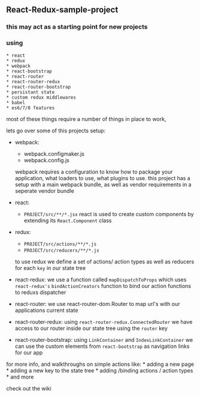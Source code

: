 ## React-Redux-sample-project

### this may act as a starting point for new projects 
### using 
	* react
	* redux 
	* webpack
	* react-bootstrap
	* react-router
	* react-router-redux
	* react-router-bootstrap
	* persistant state 
	* custom redux middlewares
	* babel
	* es6/7/8 features

most of these things require a number of things in place to work, 

lets go over some of this projects setup:

* webpack:
	- webpack.configmaker.js
	- webpack.config.js

	webpack requires a configuration to 
	know how to package your application, 
	what loaders to use, what plugins to
	use. this project has a setup
	with a main webpack bundle, as well
	as vendor requirements in a seperate 
	vendor bundle

* react:
	- `PROJECT/src/**/*.jsx`
	react is used to create custom components 
	by extending its `React.Component` class

* redux: 
	- `PROJECT/src/actions/**/*.js`
	- `PROJECT/src/reducers/**/*.js`

	to use redux we define a set of actions/ action types
	as well as reducers for each `key` in our state tree

* react-redux: 
	we use a function called `mapDispatchToProps` which
	uses `react-redux's` `bindActionCreators` function 
	to bind our action functions to reduxs dispatcher

* react-router: 
	we use react-router-dom.Router to map url's with
	our applications current state

* react-router-redux:
	using `react-router-redux.ConnectedRouter` we have access
	to our router inside our state tree using the `router` key

* react-router-bootstrap:
	using `LinkContainer` and `IndexLinkContainer` we can use
	the custom elements from `react-bootstrap` as navigation links 
	for our app

for more info, and walkthroughs on simple actions like:
	* adding a new page
	* adding a new key to the state tree
	* adding /binding actions / action types
	* and more

check out the wiki

